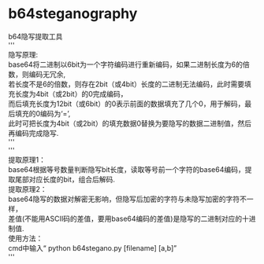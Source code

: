 # b64steganography
b64隐写提取工具  
'''  
隐写原理:  
base64将二进制以6bit为一个字符编码进行重新编码，如果二进制长度为6的倍数，则编码无冗余,  
若长度不是6的倍数，则存在2bit（或4bit）长度的二进制无法编码，此时需要填充长度为4bit（或2bit）的0完成编码，  
而后填充长度为12bit（或6bit）的0表示前面的数据填充了几个0，用于解码，最后填充的0编码为‘=’,  
此时可把长度为4bit（或2bit）的填充数据0替换为要隐写的数据二进制值，然后再编码完成隐写.  
'''  
'''  
提取原理1：  
base64根据等号数量判断隐写bit长度，读取等号前一个字符的base64编码，提取尾部对应长度的bit，组合后解码.  
提取原理2：  
base64隐写的数据对解密无影响，但隐写后加密的字符与未隐写加密的字符不一样，  
差值(不能用ASCII码的差值，要用base64编码的差值)是隐写的二进制对应的十进制值.  
使用方法：  
cmd中输入“ python b64stegano.py [filename] [a,b]”  
'''  
